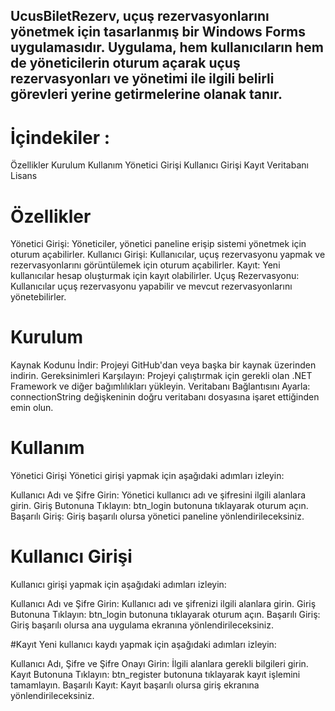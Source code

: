 ## UcusBiletRezerv, uçuş rezervasyonlarını yönetmek için tasarlanmış bir Windows Forms uygulamasıdır. Uygulama, hem kullanıcıların hem de yöneticilerin oturum açarak uçuş rezervasyonları ve yönetimi ile ilgili belirli görevleri yerine getirmelerine olanak tanır.

# İçindekiler :
Özellikler
Kurulum
Kullanım
Yönetici Girişi
Kullanıcı Girişi
Kayıt
Veritabanı
Lisans

# Özellikler
Yönetici Girişi: Yöneticiler, yönetici paneline erişip sistemi yönetmek için oturum açabilirler.
Kullanıcı Girişi: Kullanıcılar, uçuş rezervasyonu yapmak ve rezervasyonlarını görüntülemek için oturum açabilirler.
Kayıt: Yeni kullanıcılar hesap oluşturmak için kayıt olabilirler.
Uçuş Rezervasyonu: Kullanıcılar uçuş rezervasyonu yapabilir ve mevcut rezervasyonlarını yönetebilirler.

# Kurulum
Kaynak Kodunu İndir: Projeyi GitHub'dan veya başka bir kaynak üzerinden indirin.
Gereksinimleri Karşılayın: Projeyi çalıştırmak için gerekli olan .NET Framework ve diğer bağımlılıkları yükleyin.
Veritabanı Bağlantısını Ayarla: connectionString değişkeninin doğru veritabanı dosyasına işaret ettiğinden emin olun.

# Kullanım
Yönetici Girişi
Yönetici girişi yapmak için aşağıdaki adımları izleyin:

Kullanıcı Adı ve Şifre Girin: Yönetici kullanıcı adı ve şifresini ilgili alanlara girin.
Giriş Butonuna Tıklayın: btn_login butonuna tıklayarak oturum açın.
Başarılı Giriş: Giriş başarılı olursa yönetici paneline yönlendirileceksiniz.
# Kullanıcı Girişi
Kullanıcı girişi yapmak için aşağıdaki adımları izleyin:

Kullanıcı Adı ve Şifre Girin: Kullanıcı adı ve şifrenizi ilgili alanlara girin.
Giriş Butonuna Tıklayın: btn_login butonuna tıklayarak oturum açın.
Başarılı Giriş: Giriş başarılı olursa ana uygulama ekranına yönlendirileceksiniz.

#Kayıt
Yeni kullanıcı kaydı yapmak için aşağıdaki adımları izleyin:

Kullanıcı Adı, Şifre ve Şifre Onayı Girin: İlgili alanlara gerekli bilgileri girin.
Kayıt Butonuna Tıklayın: btn_register butonuna tıklayarak kayıt işlemini tamamlayın.
Başarılı Kayıt: Kayıt başarılı olursa giriş ekranına yönlendirileceksiniz.
